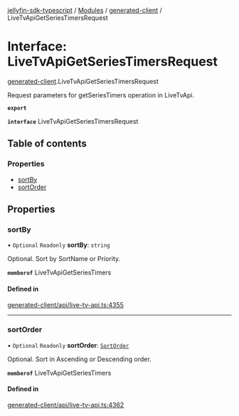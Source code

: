 [jellyfin-sdk-typescript](../README.md) / [Modules](../modules.md) / [generated-client](../modules/generated_client.md) / LiveTvApiGetSeriesTimersRequest

# Interface: LiveTvApiGetSeriesTimersRequest

[generated-client](../modules/generated_client.md).LiveTvApiGetSeriesTimersRequest

Request parameters for getSeriesTimers operation in LiveTvApi.

**`export`**

**`interface`** LiveTvApiGetSeriesTimersRequest

## Table of contents

### Properties

- [sortBy](generated_client.LiveTvApiGetSeriesTimersRequest.md#sortby)
- [sortOrder](generated_client.LiveTvApiGetSeriesTimersRequest.md#sortorder)

## Properties

### sortBy

• `Optional` `Readonly` **sortBy**: `string`

Optional. Sort by SortName or Priority.

**`memberof`** LiveTvApiGetSeriesTimers

#### Defined in

[generated-client/api/live-tv-api.ts:4355](https://github.com/thornbill/jellyfin-sdk-typescript/blob/e430881/src/generated-client/api/live-tv-api.ts#L4355)

___

### sortOrder

• `Optional` `Readonly` **sortOrder**: [`SortOrder`](../enums/generated_client.SortOrder.md)

Optional. Sort in Ascending or Descending order.

**`memberof`** LiveTvApiGetSeriesTimers

#### Defined in

[generated-client/api/live-tv-api.ts:4362](https://github.com/thornbill/jellyfin-sdk-typescript/blob/e430881/src/generated-client/api/live-tv-api.ts#L4362)
